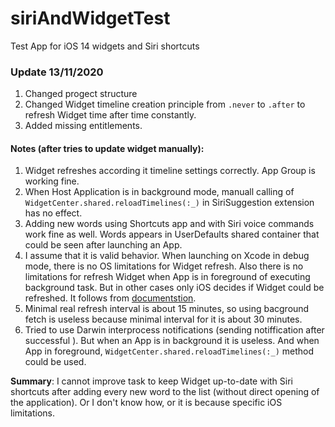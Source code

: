 # siriAndWidgetTest

Test App for iOS 14 widgets and Siri shortcuts

### Update 13/11/2020

1. Changed progect structure
2. Changed Widget timeline creation principle from `.never` to `.after` to refresh Widget time after time constantly.
3. Added missing entitlements.

#### Notes (after tries to update widget manually):

1. Widget refreshes according it timeline settings correctly. App Group is working fine.
2. When Host Application is in background mode, manuall calling of `WidgetCenter.shared.reloadTimelines(:_)` in SiriSuggestion extension has no effect.
3. Adding new words using Shortcuts app and with Siri voice commands work fine as well. Words appears in UserDefaults shared container that could be seen after launching an App.
4. I assume that it is valid behavior. When launching on Xcode in debug mode, there is no OS limitations for Widget refresh. Also there is no limitations for refresh Widget when App is in foreground of executing background task. But in other cases only iOS decides if Widget could be refreshed. It follows from [documentstion](https://developer.apple.com/documentation/widgetkit/keeping-a-widget-up-to-date).
5. Minimal real refresh interval is about 15 minutes, so using bacground fetch is useless because minimal interval for it is about 30 minutes.
6. Tried to use Darwin interprocess notifications (sending notiffication after successful ). But when an App is in background it is useless. And when App in foreground,  `WidgetCenter.shared.reloadTimelines(:_)` method could be used. 

**Summary**: I cannot improve task to keep Widget up-to-date with Siri shortcuts after adding every new word to the list (without direct opening of the application). Or I don't know how, or it is because specific iOS limitations.
